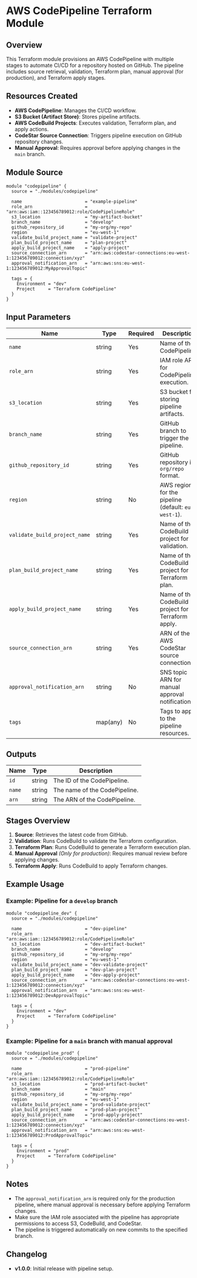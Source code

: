 # AWS CodePipeline Terraform Module

## Overview

This Terraform module provisions an AWS CodePipeline with multiple stages to automate CI/CD for a repository hosted on GitHub. The pipeline includes source retrieval, validation, Terraform plan, manual approval (for production), and Terraform apply stages.

## Resources Created

- **AWS CodePipeline**: Manages the CI/CD workflow.
- **S3 Bucket (Artifact Store)**: Stores pipeline artifacts.
- **AWS CodeBuild Projects**: Executes validation, Terraform plan, and apply actions.
- **CodeStar Source Connection**: Triggers pipeline execution on GitHub repository changes.
- **Manual Approval**: Requires approval before applying changes in the `main` branch.

## Module Source

```hcl
module "codepipeline" {
  source = "./modules/codepipeline"

  name                        = "example-pipeline"
  role_arn                    = "arn:aws:iam::123456789012:role/CodePipelineRole"
  s3_location                 = "my-artifact-bucket"
  branch_name                 = "develop"
  github_repository_id        = "my-org/my-repo"
  region                      = "eu-west-1"
  validate_build_project_name = "validate-project"
  plan_build_project_name     = "plan-project"
  apply_build_project_name    = "apply-project"
  source_connection_arn       = "arn:aws:codestar-connections:eu-west-1:123456789012:connection/xyz"
  approval_notification_arn   = "arn:aws:sns:eu-west-1:123456789012:MyApprovalTopic"

  tags = {
    Environment = "dev"
    Project     = "Terraform CodePipeline"
  }
}
```

## Input Parameters

| Name | Type | Required | Description |
|------|------|----------|-------------|
| `name` | string | Yes | Name of the CodePipeline. |
| `role_arn` | string | Yes | IAM role ARN for CodePipeline execution. |
| `s3_location` | string | Yes | S3 bucket for storing pipeline artifacts. |
| `branch_name` | string | Yes | GitHub branch to trigger the pipeline. |
| `github_repository_id` | string | Yes | GitHub repository in `org/repo` format. |
| `region` | string | No | AWS region for the pipeline (default: `eu-west-1`). |
| `validate_build_project_name` | string | Yes | Name of the CodeBuild project for validation. |
| `plan_build_project_name` | string | Yes | Name of the CodeBuild project for Terraform plan. |
| `apply_build_project_name` | string | Yes | Name of the CodeBuild project for Terraform apply. |
| `source_connection_arn` | string | Yes | ARN of the AWS CodeStar source connection. |
| `approval_notification_arn` | string | No | SNS topic ARN for manual approval notifications. |
| `tags` | map(any) | No | Tags to apply to the pipeline resources. |

## Outputs

| Name | Type | Description |
|------|------|-------------|
| `id` | string | The ID of the CodePipeline. |
| `name` | string | The name of the CodePipeline. |
| `arn` | string | The ARN of the CodePipeline. |

## Stages Overview

1. **Source**: Retrieves the latest code from GitHub.
2. **Validation**: Runs CodeBuild to validate the Terraform configuration.
3. **Terraform Plan**: Runs CodeBuild to generate a Terraform execution plan.
4. **Manual Approval** *(Only for production)*: Requires manual review before applying changes.
5. **Terraform Apply**: Runs CodeBuild to apply Terraform changes.

## Example Usage

### Example: Pipeline for a `develop` branch

```hcl
module "codepipeline_dev" {
  source = "./modules/codepipeline"

  name                        = "dev-pipeline"
  role_arn                    = "arn:aws:iam::123456789012:role/CodePipelineRole"
  s3_location                 = "dev-artifact-bucket"
  branch_name                 = "develop"
  github_repository_id        = "my-org/my-repo"
  region                      = "eu-west-1"
  validate_build_project_name = "dev-validate-project"
  plan_build_project_name     = "dev-plan-project"
  apply_build_project_name    = "dev-apply-project"
  source_connection_arn       = "arn:aws:codestar-connections:eu-west-1:123456789012:connection/xyz"
  approval_notification_arn   = "arn:aws:sns:eu-west-1:123456789012:DevApprovalTopic"

  tags = {
    Environment = "dev"
    Project     = "Terraform CodePipeline"
  }
}
```

### Example: Pipeline for a `main` branch with manual approval

```hcl
module "codepipeline_prod" {
  source = "./modules/codepipeline"

  name                        = "prod-pipeline"
  role_arn                    = "arn:aws:iam::123456789012:role/CodePipelineRole"
  s3_location                 = "prod-artifact-bucket"
  branch_name                 = "main"
  github_repository_id        = "my-org/my-repo"
  region                      = "eu-west-1"
  validate_build_project_name = "prod-validate-project"
  plan_build_project_name     = "prod-plan-project"
  apply_build_project_name    = "prod-apply-project"
  source_connection_arn       = "arn:aws:codestar-connections:eu-west-1:123456789012:connection/xyz"
  approval_notification_arn   = "arn:aws:sns:eu-west-1:123456789012:ProdApprovalTopic"

  tags = {
    Environment = "prod"
    Project     = "Terraform CodePipeline"
  }
}
```

## Notes

- The `approval_notification_arn` is required only for the production pipeline, where manual approval is necessary before applying Terraform changes.
- Make sure the IAM role associated with the pipeline has appropriate permissions to access S3, CodeBuild, and CodeStar.
- The pipeline is triggered automatically on new commits to the specified branch.

## Changelog

- **v1.0.0**: Initial release with pipeline setup.
